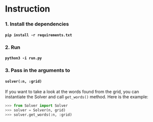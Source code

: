 # Instruction

### 1. Install the dependencies 

#### `pip install -r requirements.txt`



### 2. Run 

#### `python3 -i run.py`



### 3. Pass in the arguments to 

#### `solver(:n, :grid)` 



If you want to take a look at the words found from the grid, you can instantiate the Solver and call `get_words()` method. Here is the example:



```python
>>> from Solver import Solver
>>> solver = Solver(n, grid)
>>> solver.get_words(:n, :grid)

```

